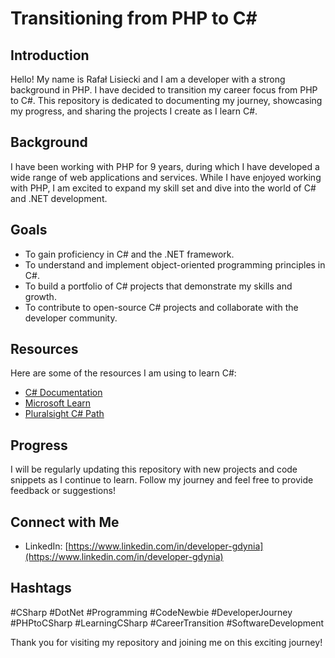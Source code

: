 ﻿# Transitioning from PHP to C#

## Introduction
Hello! My name is Rafał Lisiecki and I am a developer with a strong background in PHP. I have decided to transition my career focus from PHP to C#. This repository is dedicated to documenting my journey, showcasing my progress, and sharing the projects I create as I learn C#.

## Background
I have been working with PHP for 9 years, during which I have developed a wide range of web applications and services. While I have enjoyed working with PHP, I am excited to expand my skill set and dive into the world of C# and .NET development.

## Goals
- To gain proficiency in C# and the .NET framework.
- To understand and implement object-oriented programming principles in C#.
- To build a portfolio of C# projects that demonstrate my skills and growth.
- To contribute to open-source C# projects and collaborate with the developer community.

## Resources
Here are some of the resources I am using to learn C#:
- [C# Documentation](https://docs.microsoft.com/en-us/dotnet/csharp/)
- [Microsoft Learn](https://learn.microsoft.com/en-us/training/paths/csharp-first-steps/)
- [Pluralsight C# Path](https://www.pluralsight.com/paths/csharp)

## Progress
I will be regularly updating this repository with new projects and code snippets as I continue to learn. Follow my journey and feel free to provide feedback or suggestions!

## Connect with Me
- LinkedIn: [https://www.linkedin.com/in/developer-gdynia](https://www.linkedin.com/in/developer-gdynia)

## Hashtags
#CSharp #DotNet #Programming #CodeNewbie #DeveloperJourney #PHPtoCSharp #LearningCSharp #CareerTransition #SoftwareDevelopment

Thank you for visiting my repository and joining me on this exciting journey!